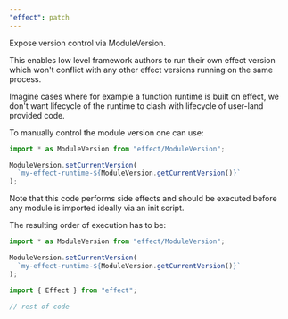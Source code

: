 ```yaml
---
"effect": patch
---
```


Expose version control via ModuleVersion.

This enables low level framework authors to run their own effect version which won't conflict with any other effect versions running on the same process.

Imagine cases where for example a function runtime is built on effect, we don't want lifecycle of the runtime to clash with lifecycle of user-land provided code.

To manually control the module version one can use:

```ts
import * as ModuleVersion from "effect/ModuleVersion";

ModuleVersion.setCurrentVersion(
  `my-effect-runtime-${ModuleVersion.getCurrentVersion()}`
);
```

Note that this code performs side effects and should be executed before any module is imported ideally via an init script.

The resulting order of execution has to be:

```ts
import * as ModuleVersion from "effect/ModuleVersion";

ModuleVersion.setCurrentVersion(
  `my-effect-runtime-${ModuleVersion.getCurrentVersion()}`
);

import { Effect } from "effect";

// rest of code
```
